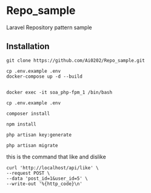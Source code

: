 # Repo_sample
Laravel Repository pattern sample

## Installation

`git clone https://github.com/Ai0202/Repo_sample.git`

```
cp .env.example .env
docker-compose up -d --build


docker exec -it soa_php-fpm_1 /bin/bash

cp .env.example .env

composer install

npm install

php artisan key:generate

php artisan migrate
```


this is the command that like and dislike
```
curl 'http://localhost/api/like' \
--request POST \
--data 'post_id=1&user_id=5' \
--write-out '%{http_code}\n'
```
